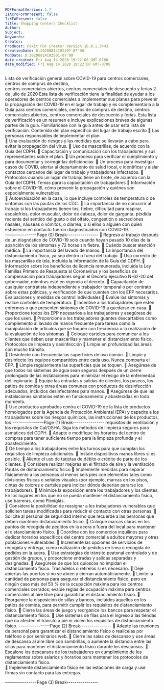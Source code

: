 ```yaml
---
PDFFormatVersion: 1.7
IsAcroFormPresent: false
IsXFAPresent: false
Title: Shopping Centers Checklist
Author: 
Subject: 
Keywords: 
Creator: 
Producer: Foxit PDF Creator Version 10.0.1.3443
CreationDate: D:20200814192207-07'00'
ModDate: D:20200814192501-07'00'
date_created: Fri Aug 14 2020 19:22:00 GMT-0700
date_modified: Fri Aug 14 2020 19:22:00 GMT-0700
---
```

 
Lista de verificación general sobre COVID-19 
para centros comerciales, centros de compras de destino,  
centros comerciales abiertos, centros comerciales de 
descuento y ferias 
2 de julio de 2020 
Esta lista de verificación tiene la finalidad de ayudar a los operadores de centros comerciales a 
implementar sus planes para prevenir la propagación del COVID-19 en el lugar de trabajo y es 
complementaria a la Guía para centros comerciales, centros de compras de destino, centros 
comerciales abiertos, centros comerciales de descuento y ferias. Esta lista de verificación es un 
resumen e incluye explicaciones breves de algunas partes de la guía. Familiarícese con la guía 
antes de usar esta lista de verificación. 
Contenido del plan específico del lugar de 
trabajo escrito 
 Las personas responsables de implementar el plan.  
 Una evaluación de riesgos y las medidas que se llevarán a cabo para evitar la 
propagación del virus. 
 Uso de mascarillas, de acuerdo con la Guía del CDPH. 
 Capacitación y comunicación con los trabajadores y sus representantes sobre el plan. 
 Un proceso para verificar el cumplimiento y para documentar y corregir las 
deficiencias. 
 Un proceso para investigar casos de COVID, alertar al departamento de salud 
local, e identificar y aislar contactos cercanos del lugar de trabajo y trabajadores 
infectados. 
 Protocolos cuando un lugar de trabajo tiene un brote, de acuerdo con la Guía 
del CDPH. 
Temas para la capacitación de trabajadores 
 Información sobre el COVID-19, cómo prevenir la propagación y quiénes son 
especialmente vulnerables.  
 Autoevaluación en la casa, lo que incluye controles de temperatura o de síntomas 
con las pautas de los CDC. 
 La importancia de no concurrir al trabajo si los trabajadores tienen tos, fiebre, 
dificultad para respirar, escalofríos, dolor muscular, dolor de cabeza, dolor de 
garganta, pérdida reciente del sentido del gusto o del olfato, congestión o 
secreciones nasales, náuseas o vómitos, o diarrea, o si ellos o alguien con quien 
estuvieron en contacto fueron diagnosticados con COVID-19.  
----------------Page (0) Break----------------
 Regreso al trabajo después de un diagnóstico de COVID-19 solo cuando hayan 
pasado 10 días de la aparición de los síntomas y 72 horas sin fiebre. 
 Cuándo buscar atención médica. 
 La importancia del lavado de manos. 
 La importancia del distanciamiento físico, ya sea dentro o fuera del trabajo. 
 Uso correcto de las mascarillas de tela, incluida la información de la Guía del 
CDPH. 
 Información sobre los beneficios de licencia remunerada, incluida la Ley Familias 
Primero de Respuesta al Coronavirus y los beneficios de compensación para 
trabajadores según el Decreto ejecutivo N-62-20 del gobernador, mientras esté 
en vigencia el decreto. 
 Capacitación de cualquier contratista independiente y trabajador temporal o 
por contrato sobre estas políticas, y verificación de que cuenten con los EPP 
necesarios. 
Evaluaciones y medidas de control individuales 
 Evalúe los síntomas y realice controles de temperatura. 
 Incentive a los trabajadores que estén enfermos o que presenten síntomas de 
COVID-19 a quedarse en casa. 
 Proporcione todos los EPP necesarios a los trabajadores y asegúrese de que los 
usen. 
 Proporcione a los trabajadores guantes descartables como complemento al 
lavado de manos frecuente para tareas como la manipulación de artículos que 
se toquen con frecuencia o la realización de la evaluación de los síntomas. 
 Coloque carteles para comunicar a los clientes que deben usar mascarillas y 
mantener el distanciamiento físico. 
Protocolos de limpieza y desinfección 
 Limpie en profundidad las áreas con mucho tránsito.  
 Desinfecte con frecuencia las superficies de uso común. 
 Limpie y desinfecte los equipos compartidos entre cada uso. Nunca comparta el 
EPP. 
 Limpie regularmente las superficies que se toquen. 
 Asegúrese de que todos los sistemas de agua sean seguros después de un cierre 
prolongado de las instalaciones para minimizar el resigo de la enfermedad del 
legionario. 
 Equipe las entradas y salidas de clientes, los paseos, los patios de comida y otras 
áreas comunes con productos de desinfección adecuados, incluidos 
desinfectantes para manos. 
 Asegúrese de que las instalaciones sanitarias estén en funcionamiento y 
abastecidas en todo momento.  
 Use productos aprobados contra el COVID-19 de la lista de productos 
homologados por la Agencia de Protección Ambiental (EPA) y capacite a los 
trabajadores sobre los riesgos químicos, las instrucciones de los productos, los 
----------------Page (1) Break----------------
requisitos de ventilación y los requisitos de Cal/OSHA. Siga los métodos de 
limpieza seguros para asmáticos del CDPH. 
 Adapte o modifique los horarios del centro de compras para tener suficiente 
tiempo para la limpieza profunda y el abastecimiento.  
 Dé tiempo a los trabajadores entre los turnos para que cumplan los requisitos de 
limpieza adicionales. 
 Instale dispositivos manos libres si es posible. 
 Aliente el uso de tarjetas de débito o crédito de parte de los clientes. 
 Considere realizar mejoras en el filtrado de aire y la ventilación. 
Pautas de distanciamiento físico 
 Implemente medidas para separar físicamente a las personas al menos seis pies 
con elementos tales como divisiones físicas o señales visuales (por ejemplo, 
marcas en los pisos, cintas de colores o carteles para indicar dónde deberían 
pararse los trabajadores). 
 Minimice la exposición entre los trabajadores y los clientes. En los lugares en los 
que no se pueda mantener el distanciamiento físico, use barreras, como 
Plexiglás.  
 Considere la posibilidad de reasignar a los trabajadores vulnerables que soliciten 
tareas modificadas para reducir el contacto con otras personas. 
 Solicite al personal de seguridad interno que recuerde a las personas que deben 
mantener distanciamiento físico. 
 Coloque marcas claras en los puntos de recogida de pedidos en la acera o 
fuera del local para mantener el distanciamiento físico. 
 Coordine con los comercios inquilinos para dedicar horarios específicos del 
centro comercial a adultos mayores y otras poblaciones vulnerables. 
 Incremente las opciones de servicios de recogida y entrega, como realización 
de pedidos en línea o recogida de pedidos en la acera. 
 Use estrategias de tránsito peatonal controlado y de gestión de grupos, y 
proporcione entradas y salidas separadas y designadas. 
 Asegúrese de que los quioscos no impidan el distanciamiento físico. Trasládelos o 
retírelos si es necesario. 
 Deje abiertas las puertas si no se abren y cierran automáticamente. 
 Limite la cantidad de personas para asegurar el distanciamiento físico, pero en 
ningún caso más del 50 % de la ocupación máxima para los centros comerciales 
cerrados; evalúe reglas de ocupación máxima para centros comerciales al aire 
libre para garantizar el distanciamiento físico. 
 Reorganice la disposición de sillas y bancos, incluidos aquellos en los patios de 
comida, para permitir cumplir los requisitos de distanciamiento físico. 
 Cierre las áreas de juego y reorganice los bancos para respetar el 
distanciamiento físico. 
 Use sistemas de filas para el ingreso a las tiendas que no afecten el tránsito a pie 
ni violen los requisitos de distanciamiento físico. 
----------------Page (2) Break----------------
 Adapte las reuniones de personal para garantizar el distanciamiento físico o 
realícelas por teléfono o por seminarios web. 
 Cierre las salas de descanso y use áreas de descanso al aire libre con sombrillas, 
o aumente la distancia entre las sillas para mantener el distanciamiento físico 
durante los descansos. 
 Escalone los descansos de los trabajadores en cumplimiento de los reglamentos 
sobre salarios y horarios para mantener los protocolos de distanciamiento físico.  
 Implemente distanciamiento físico en las estaciones de carga y use firmas sin 
contacto para las entregas. 
 
 
 
----------------Page (3) Break----------------

